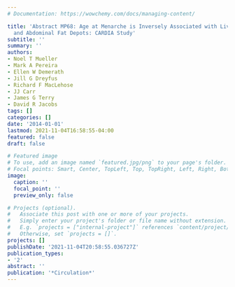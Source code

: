 ```yaml
---
# Documentation: https://wowchemy.com/docs/managing-content/

title: 'Abstract MP68: Age at Menarche is Inversely Associated with Liver Steatosis
  and Abdominal Fat Depots: CARDIA Study'
subtitle: ''
summary: ''
authors:
- Noel T Mueller
- Mark A Pereira
- Ellen W Demerath
- Jill G Dreyfus
- Richard F MacLehose
- JJ Carr
- James G Terry
- David R Jacobs
tags: []
categories: []
date: '2014-01-01'
lastmod: 2021-11-04T16:58:55-04:00
featured: false
draft: false

# Featured image
# To use, add an image named `featured.jpg/png` to your page's folder.
# Focal points: Smart, Center, TopLeft, Top, TopRight, Left, Right, BottomLeft, Bottom, BottomRight.
image:
  caption: ''
  focal_point: ''
  preview_only: false

# Projects (optional).
#   Associate this post with one or more of your projects.
#   Simply enter your project's folder or file name without extension.
#   E.g. `projects = ["internal-project"]` references `content/project/deep-learning/index.md`.
#   Otherwise, set `projects = []`.
projects: []
publishDate: '2021-11-04T20:58:55.036727Z'
publication_types:
- '2'
abstract: ''
publication: '*Circulation*'
---
```

